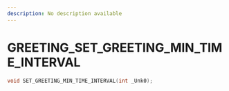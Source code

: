 ```yaml
---
description: No description available 
---
```


# GREETING\_SET_GREETING_MIN_TIME_INTERVAL

```cpp
void SET_GREETING_MIN_TIME_INTERVAL(int _Unk0);
```